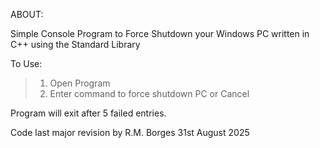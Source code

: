 ABOUT:

Simple Console Program to Force Shutdown your Windows PC written in C++ using the Standard Library

To Use:

>1) Open Program  
>2) Enter command to force shutdown PC or Cancel

Program will exit after 5 failed entries.

Code last major revision by R.M. Borges 31st August 2025
